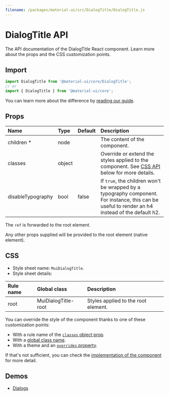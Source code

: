 ```yaml
---
filename: /packages/material-ui/src/DialogTitle/DialogTitle.js
---
```


<!--- This documentation is automatically generated, do not try to edit it. -->

# DialogTitle API

<p class="description">The API documentation of the DialogTitle React component. Learn more about the props and the CSS customization points.</p>

## Import

```js
import DialogTitle from '@material-ui/core/DialogTitle';
// or
import { DialogTitle } from '@material-ui/core';
```

You can learn more about the difference by [reading our guide](/guides/minimizing-bundle-size/).



## Props

| Name | Type | Default | Description |
|:-----|:-----|:--------|:------------|
| <span class="prop-name required">children&nbsp;*</span> | <span class="prop-type">node</span> |  | The content of the component. |
| <span class="prop-name">classes</span> | <span class="prop-type">object</span> |  | Override or extend the styles applied to the component. See [CSS API](#css) below for more details. |
| <span class="prop-name">disableTypography</span> | <span class="prop-type">bool</span> | <span class="prop-default">false</span> | If `true`, the children won't be wrapped by a typography component. For instance, this can be useful to render an h4 instead of the default h2. |

The `ref` is forwarded to the root element.

Any other props supplied will be provided to the root element (native element).

## CSS

- Style sheet name: `MuiDialogTitle`.
- Style sheet details:

| Rule name | Global class | Description |
|:-----|:-------------|:------------|
| <span class="prop-name">root</span> | <span class="prop-name">MuiDialogTitle-root</span> | Styles applied to the root element.

You can override the style of the component thanks to one of these customization points:

- With a rule name of the [`classes` object prop](/customization/components/#overriding-styles-with-classes).
- With a [global class name](/customization/components/#overriding-styles-with-global-class-names).
- With a theme and an [`overrides` property](/customization/globals/#css).

If that's not sufficient, you can check the [implementation of the component](https://github.com/mui-org/material-ui/blob/master/packages/material-ui/src/DialogTitle/DialogTitle.js) for more detail.

## Demos

- [Dialogs](/components/dialogs/)

